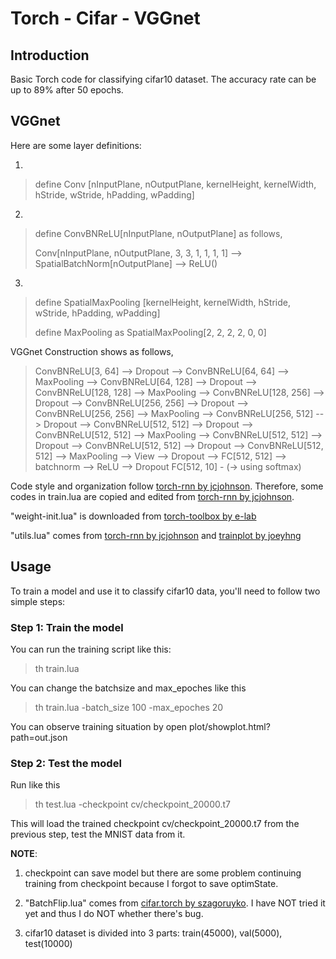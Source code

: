# Torch - Cifar - VGGnet

## Introduction

Basic Torch code for classifying cifar10 dataset. The accuracy rate can be up to 89% after 50 epochs.

## VGGnet

Here are some layer definitions:

1. 
> define Conv [nInputPlane, nOutputPlane, kernelHeight, kernelWidth, hStride, wStride, hPadding, wPadding]

2.
> define ConvBNReLU[nInputPlane, nOutputPlane] as follows,
>
> Conv[nInputPlane, nOutputPlane, 3, 3, 1, 1, 1, 1] --> SpatialBatchNorm[nOutputPlane] --> ReLU()

3.
> define SpatialMaxPooling [kernelHeight, kernelWidth, hStride, wStride, hPadding, wPadding]
>
> define MaxPooling as SpatialMaxPooling[2, 2, 2, 2, 0, 0]

VGGnet Construction shows as follows,

> ConvBNReLU[3, 64] --> Dropout --> ConvBNReLU[64, 64] --> MaxPooling -->
> ConvBNReLU[64, 128] --> Dropout --> ConvBNReLU[128, 128] --> MaxPooling -->
> ConvBNReLU[128, 256] --> Dropout --> ConvBNReLU[256, 256] --> Dropout --> ConvBNReLU[256, 256] --> MaxPooling -->
> ConvBNReLU[256, 512] --> Dropout --> ConvBNReLU[512, 512] --> Dropout --> ConvBNReLU[512, 512] --> MaxPooling -->
> ConvBNReLU[512, 512] --> Dropout --> ConvBNReLU[512, 512] --> Dropout --> ConvBNReLU[512, 512] --> MaxPooling -->
> View --> Dropout -->
> FC[512, 512] --> batchnorm --> ReLU --> Dropout
> FC[512, 10] - (-> using softmax)

Code style and organization follow [torch-rnn by jcjohnson](https://github.com/jcjohnson/torch-rnn). Therefore, some codes in train.lua are copied and edited from [torch-rnn by jcjohnson](https://github.com/jcjohnson/torch-rnn).

"weight-init.lua" is downloaded from [torch-toolbox by e-lab](https://github.com/e-lab/torch-toolbox)

"utils.lua" comes from [torch-rnn by jcjohnson](https://github.com/jcjohnson/torch-rnn) and [trainplot by joeyhng](https://github.com/joeyhng/trainplot)

## Usage

To train a model and use it to classify cifar10 data, you'll need to follow two simple steps:

### Step 1: Train the model

You can run the training script like this:

> th train.lua

You can change the batchsize and max_epoches like this

> th train.lua -batch_size 100 -max_epoches 20

You can observe training situation by open plot/showplot.html?path=out.json

### Step 2: Test the model

Run like this

>th test.lua -checkpoint cv/checkpoint_20000.t7

This will load the trained checkpoint cv/checkpoint_20000.t7 from the previous step, test the MNIST data from it.

**NOTE**: 

1. checkpoint can save model but there are some problem continuing training from checkpoint because I forgot to save optimState.

2. "BatchFlip.lua" comes from [cifar.torch by szagoruyko](https://github.com/szagoruyko/cifar.torch). I have NOT tried it yet and thus I do NOT whether there's bug.

3. cifar10 dataset is divided into 3 parts: train(45000), val(5000), test(10000)